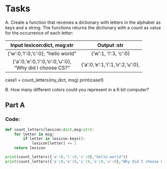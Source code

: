 # Tasks
A. Create a function that receives a dictionary with letters in the alphabet as keys and a string. The functions returns the dictionary with a count as value for the occurrence of each letter:

|                 Input lexicon:dict, msg:str                 |            Output :str           |
|:-----------------------------------------------------------:|:--------------------------------:|
|              {‘w’:0,‘l’:0,‘c’:0}, “hello world”             |       {‘w’:1, ‘l’:3, ‘c’:0}      |
| {‘a’:0,‘e’:0,‘i’:0,‘o’:0,‘u’:0}, <br>“Why did I choose CS?” | {‘a’:0,‘e’:1,‘i’:1,‘o’:2,‘u’:0}, |

case1 = count_letters(my_dict, msg)
print(case1)

B. How many different colors could you represent in a 6 bit computer?

## Part A

### Code:

```.py
def count_letters(lexicon:dict,msg:str):
    for letter in msg:
        if letter in lexicon.keys():
            lexicon[letter] += 1
    return lexicon

print(count_letters({'w':0,'l':0,'c':0},"hello world"))
print(count_letters({'a':0,'e':0,'i':0,'o':0,'u':0},"Why did I choose CS?"))
```
